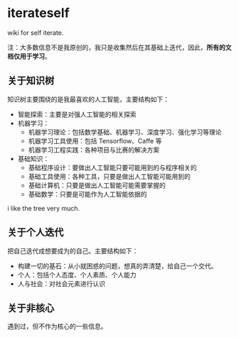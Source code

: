 # iterateself

wiki for self iterate.

注：大多数信息不是我原创的，我只是收集然后在其基础上迭代，因此，**所有的文档仅用于学习**。

## 关于知识树

知识树主要围绕的是我最喜欢的人工智能，主要结构如下：

- 智能探索：主要是对强人工智能的相关探索
- 机器学习：
    - 机器学习理论：包括数学基础、机器学习、深度学习、强化学习等理论
    - 机器学习工具使用：包括 Tensorflow、Caffe 等
    - 机器学习工程实践：各种项目与比赛的解决方案
- 基础知识：
    - 基础程序设计：要做出人工智能只要可能用到的与程序相关的
    - 基础工具使用：各种工具，只要是做出人工智能可能用到的
    - 基础计算机：只要是做出人工智能可能需要掌握的
    - 基础数学：只要是可能作为人工智能依据的

i like the tree very much.

## 关于个人迭代

把自己迭代成想要成为的自己。主要结构如下：

- 构建一切的基石：从小就困惑的问题，想真的弄清楚，给自己一个交代。
- 个人：包括个人态度、个人素质、个人能力
- 人与社会：对社会元素进行认识

## 关于非核心

遇到过，但不作为核心的一些信息。
